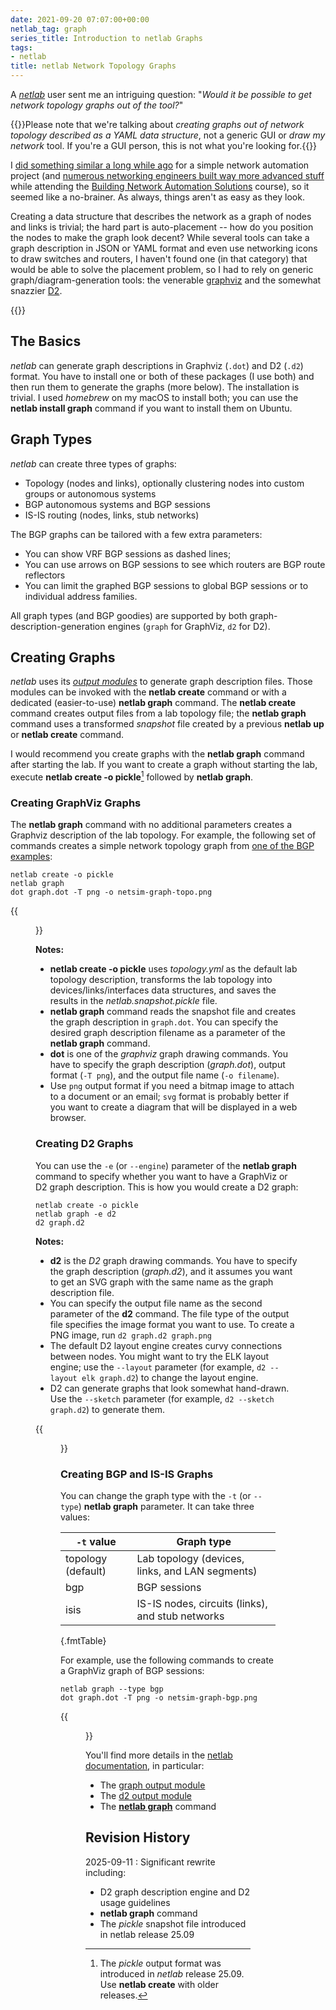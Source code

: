 ```yaml
---
date: 2021-09-20 07:07:00+00:00
netlab_tag: graph
series_title: Introduction to netlab Graphs
tags:
- netlab
title: netlab Network Topology Graphs
---
```

A [*netlab*](https://netlab.tools) user sent me an intriguing question: "*Would it be possible to get network topology graphs out of the tool?*"

{{<note info>}}Please note that we're talking about *creating graphs out of network topology described as a YAML data structure*, not a generic GUI or *draw my network* tool. If you're a GUI person, this is not what you're looking for.{{</note>}}

I [did something similar a long while ago](https://my.ipspace.net/bin/list?id=Ansible#SAMPLES) for a simple network automation project (and [numerous networking engineers built way more advanced stuff](https://www.ipspace.net/NetAutSol/Solutions#Network_Diagrams) while attending the [Building Network Automation Solutions](https://www.ipspace.net/Building_Network_Automation_Solutions) course), so it seemed like a no-brainer. As always, things aren't as easy as they look.
<!--more-->
Creating a data structure that describes the network as a graph of nodes and links is trivial; the hard part is auto-placement -- how do you position the nodes to make the graph look decent? While several tools can take a graph description in JSON or YAML format and even use networking icons to draw switches and routers, I haven't found one (in that category) that would be able to solve the placement problem, so I had to rely on generic graph/diagram-generation tools: the venerable [graphviz](https://graphviz.org/) and the somewhat snazzier [D2](https://d2lang.com/).

{{<toc>}}

## The Basics

*netlab* can generate graph descriptions in Graphviz (`.dot`) and D2 (`.d2`) format. You have to install one or both of these packages (I use both) and then run them to generate the graphs (more below). The installation is trivial. I used *homebrew* on my macOS to install both; you can use the **netlab install graph** command if you want to install them on Ubuntu.

## Graph Types

*netlab* can create three types of graphs:

* Topology (nodes and links), optionally clustering nodes into custom groups or autonomous systems
* BGP autonomous systems and BGP sessions
* IS-IS routing (nodes, links, stub networks)

The BGP graphs can be tailored with a few extra parameters:

* You can show VRF BGP sessions as dashed lines;
* You can use arrows on BGP sessions to see which routers are BGP route reflectors
* You can limit the graphed BGP sessions to global BGP sessions or to individual address families.

All graph types (and BGP goodies) are supported by both graph-description-generation engines (`graph` for GraphViz, `d2` for D2).

## Creating Graphs

_netlab_ uses its *[output modules](https://netlab.tools/outputs/)* to generate graph description files. Those modules can be invoked with the **netlab create** command or with a dedicated (easier-to-use) **netlab graph** command. The **netlab create** command creates output files from a lab topology file; the **netlab graph** command uses a transformed *snapshot* file created by a previous **netlab up** or **netlab create** command.

I would recommend you create graphs with the **netlab graph** command after starting the lab. If you want to create a graph without starting the lab, execute **netlab create -o pickle**[^R2509] followed by **netlab graph**.

[^R2509]: The *pickle* output format was introduced in *netlab* release 25.09. Use **netlab create** with older releases.

### Creating GraphViz Graphs

The **netlab graph** command with no additional parameters creates a Graphviz description of the lab topology. For example, the following set of commands creates a simple network topology graph from [one of the BGP examples](https://github.com/ipspace/netlab-examples/tree/master/BGP/LocPref-Prepend):

```
netlab create -o pickle
netlab graph
dot graph.dot -T png -o netsim-graph-topo.png
```

{{<figure src="/2021/09/netsim-graph-topo.png" caption="Lab topology (nodes and links)">}}

**Notes:**

* **netlab create -o pickle** uses *topology.yml* as the default lab topology description, transforms the lab topology into devices/links/interfaces data structures, and saves the results in the *netlab.snapshot.pickle* file.
* **netlab graph** command reads the snapshot file and creates the graph description in `graph.dot`. You can specify the desired graph description filename as a parameter of the **netlab graph** command.
* **dot** is one of the *graphviz* graph drawing commands. You have to specify the graph description (*graph.dot*), output format (`-T png`), and the output file name (`-o filename`).
* Use `png` output format if you need a bitmap image to attach to a document or an email; `svg` format is probably better if you want to create a diagram that will be displayed in a web browser.

### Creating D2 Graphs

You can use the `-e` (or `--engine`) parameter of the **netlab graph** command to specify whether you want to have a GraphViz or D2 graph description. This is how you would create a D2 graph:

```
netlab create -o pickle
netlab graph -e d2
d2 graph.d2
```

**Notes:**

* **d2** is the *D2* graph drawing commands. You have to specify the graph description (*graph.d2*), and it assumes you want to get an SVG graph with the same name as the graph description file.
* You can specify the output file name as the second parameter of the **d2** command. The file type of the output file specifies the image format you want to use. To create a PNG image, run `d2 graph.d2 graph.png`
* The default D2 layout engine creates curvy connections between nodes. You might want to try the ELK layout engine; use the `--layout` parameter (for example, `d2 --layout elk graph.d2`) to change the layout engine.
* D2 can generate graphs that look somewhat hand-drawn. Use the `--sketch` parameter (for example, `d2 --sketch graph.d2`) to generate them.

{{<figure src="/2021/09/netsim-d2-topo.png" caption="D2 graph of lab topology using ELK layout engine">}}

### Creating BGP and IS-IS Graphs

You can change the graph type with the `-t` (or `--type`) **netlab graph** parameter. It can take three values:

| `-t` value | Graph type |
|------------|------------|
| topology (default) | Lab topology (devices, links, and LAN segments) |
| bgp | BGP sessions |
| isis | IS-IS nodes, circuits (links), and stub networks |
{.fmtTable}

For example, use the following commands to create a GraphViz graph of BGP sessions:

```
netlab graph --type bgp
dot graph.dot -T png -o netsim-graph-bgp.png
```

{{<figure src="/2021/09/netsim-graph-bgp.png" caption="GraphViz graph of BGP sessions">}}

You'll find more details in the [netlab documentation](https://netlab.tools/), in particular:

* The [graph output module](https://netlab.tools/outputs/graph/) 
* The [d2 output module](https://netlab.tools/outputs/d2/)
* The [**netlab graph**](https://netlab.tools/netlab/graph/) command

## Revision History

2025-09-11
: Significant rewrite including:

  * D2 graph description engine and D2 usage guidelines
  * **netlab graph** command
  * The *pickle* snapshot file introduced in netlab release 25.09
